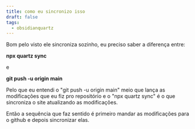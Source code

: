 ```yaml
---
title: como eu sincronizo isso
draft: false
tags:
  - obsidianquartz
---
```


Bom pelo visto ele sincroniza sozinho, eu preciso saber a diferença entre:


**npx quartz sync**


e

**git push -u origin main**



Pelo que eu entendi o "git push -u origin main" meio que lança as modificações que eu fiz pro repositório e o "npx quartz sync" é o que sincroniza o site atualizando as modificações.

Então a sequência que faz sentido é primeiro mandar as modificações para o github e depois sincronizar elas.

